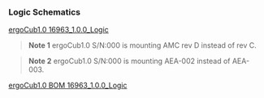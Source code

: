 ### Logic Schematics  


[ergoCub1.0 16963_1.0.0_Logic](https://github.com/icub-tech-iit/electronics-wiring-public/blob/master/ergocub1/ergocub1.0/pdf/ergoCub1.0_E1.0_16963_1.0.0_Logic.pdf)

> **Note 1**
> ergoCub1.0 S/N:000 is mounting AMC rev D instead of rev C.

> **Note 2**
> ergoCub1.0 S/N:000 is mounting AEA-002 instead of AEA-003.


[ergoCub1.0 BOM 16963_1.0.0_Logic](https://github.com/icub-tech-iit/electronics-wiring-public/blob/master/ergocub1/ergocub1.0/bom/logic/ergocub_fullrobot_16963_1.0.0.xls)

